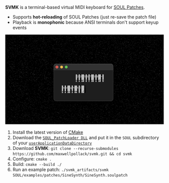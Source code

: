**SVMK** is a terminal-based virtual MIDI keyboard for [SOUL Patches](https://github.com/soul-lang/SOUL/blob/master/docs/SOUL_Patch_Format.md).
- Supports **hot-reloading** of SOUL Patches (just re-save the patch file)
- Playback is **monophonic** because ANSI terminals don't support keyup events

![](ss.png)

1. Install the latest version of [CMake](https://cmake.org/install/)
2. Download the [`SOUL_PatchLoader DLL`](https://github.com/soul-lang/SOUL/releases/latest) and put it in the `SOUL` subdirectory of your [`userApplicationDataDirectory`](https://docs.juce.com/master/classFile.html#a3e19cafabb03c5838160263a6e76313da0c9f89d8dc9f9f32c9eb42428385351d)
4. Download **SVMK**: `git clone --recurse-submodules https://github.com/maxwellpollack/svmk.git && cd svmk`
5. Configure: `cmake .`
6. Build: `cmake --build ./`
7. Run an example patch: `./svmk_artifacts/svmk SOUL/examples/patches/SineSynth/SineSynth.soulpatch`
